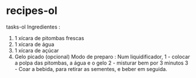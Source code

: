 # recipes-ol
 tasks-ol
Ingredientes :
 1) 1 xícara de pitombas frescas
 2) 1 xícara de água
 3) 1 xícara de açúcar
 4) Gelo picado (opcional)
 Modo de preparo : Num liquidificador, 
1 - colocar a polpa das pitombas, a água e o gelo
2 - misturar bem por 3 minutos
3 - Coar a bebida, para retirar as sementes, e beber em seguida.
